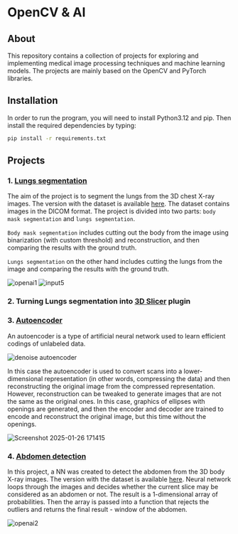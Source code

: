 # OpenCV & AI
## About
This repository contains a collection of projects for exploring and implementing medical image processing techniques and machine learning models. The projects are mainly based on the OpenCV and PyTorch libraries. 

## Installation
In order to run the program, you will need to install Python3.12 and pip. Then install the required dependencies by typing:
```bash
pip install -r requirements.txt
```

## Projects
### 1. [Lungs segmentation](lab01_lungs/Project1.ipynb)
The aim of the project is to segment the lungs from the 3D chest X-ray images. The version with the dataset is available [here](https://github.com/lursz/OpenCVAndAI/tree/with-datasets). The dataset contains images in the DICOM format. The project is divided into two parts: `body mask segmentation` and `lungs segmentation`.  

`Body mask segmentation` includes cutting out the body from the image using binarization (with custom threshold) and reconstruction, and then comparing the results with the ground truth. 

`Lungs segmentation` on the other hand includes cutting the lungs from the image and comparing the results with the ground truth. 

![openai1](https://github.com/user-attachments/assets/363f8502-d8a1-4002-ae61-aa38222a6ffd)
![input5](https://github.com/user-attachments/assets/d7ceac98-ee8b-4f3b-8fb0-e729d141d8ea)

### 2. Turning Lungs segmentation into [3D Slicer](https://www.slicer.org/) plugin

### 3. [Autoencoder](lab03_autoencoder/Autoencoder.ipynb)
An autoencoder is a type of artificial neural network used to learn efficient codings of unlabeled data. 

![denoise autoencoder](https://upload.wikimedia.org/wikipedia/commons/1/18/Denoising-autoencoder.png)

In this case the autoencoder is used to convert scans into a lower-dimensional representation (in other words, compressing the data) and then reconstructing the original image from the compressed representation. However, reconstruction can be tweaked to generate images that are not the same as the original ones. In this case, graphics of ellipses with openings are generated, and then the encoder and decoder are trained to encode and reconstruct the original image, but this time without the openings.

![Screenshot 2025-01-26 171415](https://github.com/user-attachments/assets/98782c8c-9216-4aef-9514-d718e1f9c4a1)



### 4. [Abdomen detection](lab04_abdomen/abdomen.ipynb)
In this project, a NN was created to detect the abdomen from the 3D body X-ray images. The version with the dataset is available [here](https://github.com/lursz/OpenCVAndAI/tree/with-datasets). Neural network loops through the images and decides whether the current slice may be considered as an abdomen or not. The result is a 1-dimensional array of probabilities. Then the array is passed into a function that rejects the outliers and returns the final result - window of the abdomen.

![openai2](https://github.com/user-attachments/assets/29509e7c-4c13-4b6e-aa76-768568857ba5)

